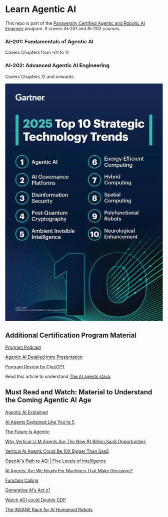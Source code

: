 # Learn Agentic AI

This repo is part of the [Panaversity Certified Agentic and Robotic AI Engineer](https://docs.google.com/document/d/15usu1hkrrRLRjcq_3nCTT-0ljEcgiC44iSdvdqrCprk/edit?usp=sharing) program. It covers AI-201 and AI-202 courses.

### AI-201: Fundamentals of Agentic AI

Covers Chapters from -01 to 11

### AI-202: Advanced Agentic AI Engineering

Covers Chapters 12 and onwards

![Agentic AI Top Trend](toptrend.webp)

## Additional Certification Program Material

[Program Podcast](https://youtu.be/ViRWA4wLI8k)

[Agentic AI Detailed Intro Presentation](https://bit.ly/4hTqT4G)

[Program Review by ChatGPT](https://chatgpt.com/share/6732a6f1-a3c4-8001-99cb-1b272c3b3881)

Read this article to understand [The AI agents stack](https://www.letta.com/blog/ai-agents-stack)


## Must Read and Watch: Material to Understand the Coming Agentic AI Age

[Agentic AI Explained](https://www.facebook.com/ziakhan/posts/pfbid0ee2csS99taRRps5YVYRFPBYvM6mw1mWpX21zXZz1XdMKAwTdF4Nq4TR97XrFWQktl)

[AI Agents Explained Like You're 5](https://www.youtube.com/watch?v=wazHMMaiDEA)

[The Future Is Agentic](https://www.youtube.com/watch?v=ZYf9V2fSFwU&t=1s)

[Why Vertical LLM Agents Are The New $1 Billion SaaS Opportunities](https://www.youtube.com/watch?v=eBVi_sLaYsc&t=2s)

[Vertical AI Agents Could Be 10X Bigger Than SaaS](https://www.youtube.com/watch?v=ASABxNenD_U)

[OpenAI's Path to AGI | Five Levels of Intelligence](https://www.youtube.com/watch?v=8b26p6dl2hs)

[AI Agents: Are We Ready For Machines That Make Decisions?](https://www.forbes.com/sites/charlestowersclark/2024/10/25/ai-agents-are-we-ready-for-machines-that-make-decisions/)

[Function Calling](https://chatgpt.com/c/6747f6a8-8764-8001-9997-70efb983235d)

[Generative AI’s Act o1](https://www.sequoiacap.com/article/generative-ais-act-o1/)

[Watch AGI could Double GDP](https://www.facebook.com/reel/1660606758033503)

[The INSANE Race for AI Humanoid Robots](https://www.youtube.com/watch?v=90TMZ2fq9Gs&t=3s)




